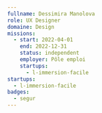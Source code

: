 ```yaml
---
fullname: Dessimira Manolova
role: UX Designer
domaine: Design
missions:
  - start: 2022-04-01
    end: 2022-12-31
    status: independent
    employer: Pôle emploi
    startups:
      - l-immersion-facile
startups:
  - l-immersion-facile
badges:
  - segur
---
```

